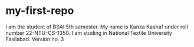 # my-first-repo
I am the student of BSAI 5th semester. My name is Kanza Kashaf under roll number 22-NTU-CS-1350.
I am studing in National Textile University Fasilabad.
Version no. 3